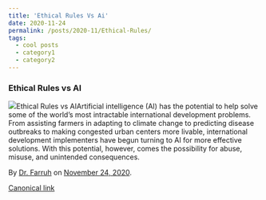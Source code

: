 ```yaml
---
title: 'Ethical Rules Vs Ai'
date: 2020-11-24
permalink: /posts/2020-11/Ethical-Rules/
tags:
  - cool posts
  - category1
  - category2
---
```


### Ethical Rules vs AI

![](https://cdn-images-1.medium.com/max/800/1*_avUMW9PbkOMERI1HeZjxg.jpeg)Ethical Rules vs AIArtificial intelligence (AI) has the potential to help solve some of the world’s most intractable international development problems. From assisting farmers in adapting to climate change to predicting disease outbreaks to making congested urban centers more livable, international development implementers have begun turning to AI for more effective solutions. With this potential, however, comes the possibility for abuse, misuse, and unintended consequences.

By [Dr. Farruh](https://medium.com/@k-farruh) on [November 24, 2020](https://medium.com/p/74de23aae3df).

[Canonical link](https://medium.com/@k-farruh/ethical-rules-vs-ai-74de23aae3df)

